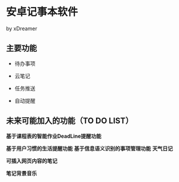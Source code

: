 # 安卓记事本软件 

by xDreamer
## 主要功能
- 待办事项
- 云笔记

- 任务推送

- 自动提醒

## 未来可能加入的功能（TO DO LIST）

**基于课程表的智能作业DeadLine提醒功能**

**基于用户习惯的生活提醒功能**
**基于信息语义识别的事项管理功能**
**天气日记**

**可插入网页内容的笔记**

**笔记背景音乐**
